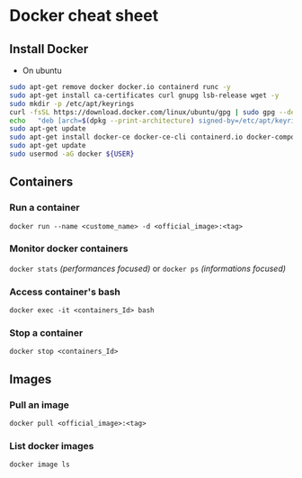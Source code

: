 # Docker cheat sheet
## Install Docker
- On ubuntu
```bash
sudo apt-get remove docker docker.io containerd runc -y
sudo apt-get install ca-certificates curl gnupg lsb-release wget -y
sudo mkdir -p /etc/apt/keyrings
curl -fsSL https://download.docker.com/linux/ubuntu/gpg | sudo gpg --dearmor -o /etc/apt/keyrings/docker.gpg
echo   "deb [arch=$(dpkg --print-architecture) signed-by=/etc/apt/keyrings/docker.gpg] https://download.docker.com/linux/ubuntu $(lsb_release -cs) stable" | sudo tee /etc/apt/sources.list.d/docker.list > /dev/null
sudo apt-get update
sudo apt-get install docker-ce docker-ce-cli containerd.io docker-compose-plugin -y
sudo apt-get update
sudo usermod -aG docker ${USER}
```

## Containers
### Run a container
`docker run --name <custome_name> -d <official_image>:<tag>`

### Monitor docker containers
`docker stats` *(performances focused)* or `docker ps` *(informations focused)*

### Access container's bash
`docker exec -it <containers_Id> bash`

### Stop a container
`docker stop <containers_Id>`

## Images
### Pull an image
`docker pull <official_image>:<tag>`

### List docker images
`docker image ls`
